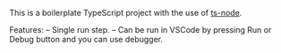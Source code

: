 This is a boilerplate TypeScript project with the use of <a href="https://github.com/TypeStrong/ts-node">ts-node</a>.

Features:
– Single run step.
– Can be run in VSCode by pressing Run or Debug button and you can use debugger.
